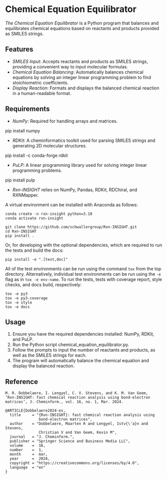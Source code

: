 # Chemical Equation Equilibrator

*The Chemical Equation Equilibrator* is a Python program that balances and equilibrates chemical equations based on reactants and products provided as SMILES strings.

## Features

- *SMILES Input*: Accepts reactants and products as SMILES strings, providing a convenient way to input molecular formulas.
- *Chemical Equation Balancing*: Automatically balances chemical equations by solving an integer linear programming problem to find stoichiometric coefficients.
- *Display Reaction*: Formats and displays the balanced chemical reaction in a human-readable format.

## Requirements

- *NumPy*: Required for handling arrays and matrices.

pip install numpy


- *RDKit*: A cheminformatics toolkit used for parsing SMILES strings and generating 2D molecular structures.

pip install -c conda-forge rdkit


- *PuLP*: A linear programming library used for solving integer linear programming problems.

pip install pulp

- *Rxn-INSIGHT* relies on NumPy, Pandas, RDKit, RDChiral, and RXNMapper.

A virtual environment can be installed with Anaconda as follows:

```console
conda create -n rxn-insight python=3.10
conda activate rxn-insight
```

```
git clone https://github.com/schwallergroup/Rxn-INSIGHT.git
cd Rxn-INSIGHT
pip install .
```

Or, for developing with the optional dependencies, which are required to run the tests
and build the docs:
``` 
pip install -e ".[test,doc]"
```

All of the test environments can be run using the command `tox` from the top directory.
Alternatively, individual test environments can be run using the `-e` flag as 
in `tox -e env-name`. To run the tests, tests with coverage report, style checks, and
docs build, respectively:
```
tox -e py3
tox -e py3-coverage
tox -e style
tox -e docs
```

## Usage

1. Ensure you have the required dependencies installed: NumPy, RDKit, and PuLP.
2. Run the Python script chemical_equation_equilibrator.py.
3. Follow the prompts to input the number of reactants and products, as well as the SMILES strings for each.
4. The program will automatically balance the chemical equation and display the balanced reaction.


##  Reference

`M. R. Dobbelaere, I. Lengyel, C. V. Stevens, and K. M. Van Geem, 
‘Rxn-INSIGHT: fast chemical reaction analysis using bond-electron matrices’, J. Cheminform., vol. 16, no. 1, Mar. 2024.`

```
@ARTICLE{Dobbelaere2024-es,
  title     = "{Rxn-INSIGHT}: fast chemical reaction analysis using
               bond-electron matrices",
  author    = "Dobbelaere, Maarten R and Lengyel, Istv{\'a}n and Stevens,
               Christian V and Van Geem, Kevin M",
  journal   = "J. Cheminform.",
  publisher = "Springer Science and Business Media LLC",
  volume    =  16,
  number    =  1,
  month     =  mar,
  year      =  2024,
  copyright = "https://creativecommons.org/licenses/by/4.0",
  language  = "en"
}
```

